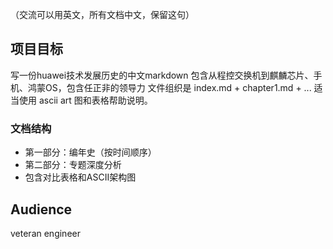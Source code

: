 （交流可以用英文，所有文档中文，保留这句）

## 项目目标
写一份huawei技术发展历史的中文markdown
包含从程控交换机到麒麟芯片、手机、鸿蒙OS，包含任正非的领导力
文件组织是 index.md + chapter1.md + ...
适当使用 ascii art 图和表格帮助说明。

### 文档结构
- 第一部分：编年史（按时间顺序）
- 第二部分：专题深度分析
- 包含对比表格和ASCII架构图

## Audience
veteran engineer
